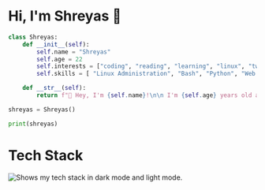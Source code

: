 # Hi, I'm Shreyas 👋

```python
class Shreyas:
    def __init__(self):
        self.name = "Shreyas"
        self.age = 22
        self.interests = ["coding", "reading", "learning", "linux", "tweaking the dev environment"]
        self.skills = [ "Linux Administration", "Bash", "Python", "Web dev", "JavaScript", "C"]

    def __str__(self):
        return f"👋 Hey, I'm {self.name}!\n\n I'm {self.age} years old and passionate about {', '.join(self.interests)}.\n\n💻 My skills include {', '.join(self.skills)}.\n\nLet's connect and build something amazing together!"

shreyas = Shreyas()

print(shreyas)

```

# Tech Stack
<picture>
  <source media="(prefers-color-scheme: dark)" srcset="https://github.com/shreyas-a-s/shreyas-a-s/blob/7456db2fddfea17a9c103a805fd7644186a2d04a/tech-stack-dark.svg">
  <source media="(prefers-color-scheme: light)" srcset="https://github.com/shreyas-a-s/shreyas-a-s/blob/7456db2fddfea17a9c103a805fd7644186a2d04a/tech-stack-light.svg">
  <img alt="Shows my tech stack in dark mode and light mode." src="https://github.com/shreyas-a-s/shreyas-a-s/blob/7456db2fddfea17a9c103a805fd7644186a2d04a/tech-stack-light.svg">
</picture>
